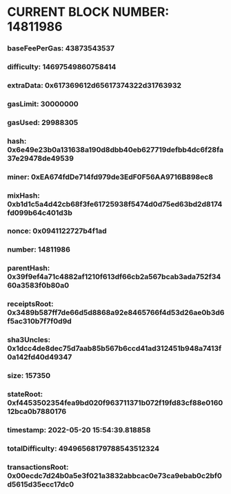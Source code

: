 # CURRENT BLOCK NUMBER: 14811986

### baseFeePerGas: 43873543537
### difficulty: 14697549860758414
### extraData: 0x617369612d65617374322d31763932
### gasLimit: 30000000
### gasUsed: 29988305
### hash: 0x6e49e23b0a131638a190d8dbb40eb627719defbb4dc6f28fa37e29478de49539
### miner: 0xEA674fdDe714fd979de3EdF0F56AA9716B898ec8
### mixHash: 0xb1d1c5a4d42cb68f3fe61725938f5474d0d75ed63bd2d8174fd099b64c401d3b
### nonce: 0x0941122727b4f1ad
### number: 14811986
### parentHash: 0x39f9ef4a71c4882af1210f613df66cb2a567bcab3ada752f3460a3583f0b80a0
### receiptsRoot: 0x3489b587ff7de66d5d8868a92e8465766f4d53d26ae0b3d6f5ac310b7f7f0d9d
### sha3Uncles: 0x1dcc4de8dec75d7aab85b567b6ccd41ad312451b948a7413f0a142fd40d49347
### size: 157350
### stateRoot: 0xf4453502354fea9bd020f963711371b072f19fd83cf88e016012bca0b7880176
### timestamp: 2022-05-20 15:54:39.818858
### totalDifficulty: 49496568179788543512324
### transactionsRoot: 0x00ecdc7d24b0a5e3f021a3832abbcac0e73ca9ebab0c2bf0d5615d35ecc17dc0
